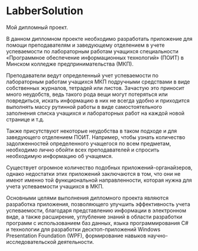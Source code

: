 # LabberSolution
Мой дипломный проект.

В данном дипломном проекте необходимо разработать приложение для помощи преподавателям и заведующему отделением в учете успеваемости по лабораторным работам учащихся специальности «Программное обеспечение информационных технологий» (ПОИТ) в Минском колледже предпринимательства (МКП).

Преподаватели ведут определенный учет успеваемости по лабораторным работам учащихся МКП подручными средствами в виде собственных журналов, тетрадей или листов. Зачастую это приносит много неудобств, ведь такого рода вещи могут потеряться или повредиться, искать информацию в них не всегда удобно и приходится выполнять массу рутинной работы в виде самостоятельного заполнения списка учащихся и лабораторных работ на каждой новой странице и т.д.

Также присутствуют некоторые неудобства в таком подходе и для заведующего отделением ПОИТ. Например, чтобы узнать количество задолженностей определенного учащегося по всем предметам, необходимо лично обойти всех преподавателей и спросить необходимую информацию об учащемся.

Существует огромное количество подобных приложений-органайзеров, однако недостатки этих приложений заключаются в том, что они не имеют именно той функциональной направленности, которая нужна для учета успеваемости учащихся в МКП.

Основными целями выполнения дипломного проекта являются разработка приложения, позволяющего улучшить эффективность учета успеваемости, благодаря представлению информации в электронном виде, а также расширение, углубление знаний в области разработки программ с использованием баз данных, языка программирования C# и технологии для разработки десктоп-приложений Windows Presentation Foundation (WPF), формирование навыков научно-исследовательской деятельности.
